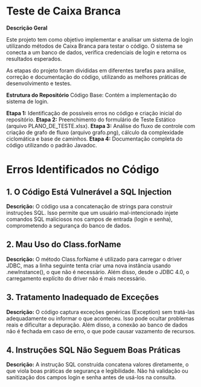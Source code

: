 # Teste de Caixa Branca

**Descrição Geral** 

Este projeto tem como objetivo implementar e analisar um sistema de login utilizando métodos de Caixa Branca para testar o código. O sistema se conecta a um banco de dados, verifica credenciais de login e retorna os resultados esperados.

As etapas do projeto foram divididas em diferentes tarefas para análise, correção e documentação do código, utilizando as melhores práticas de desenvolvimento e testes.

**Estrutura do Repositório**
Código Base: Contém a implementação do sistema de login.

**Etapa 1:** Identificação de possíveis erros no código e criação inicial do repositório.
**Etapa 2:** Preenchimento do formulário de Teste Estático (arquivo PLANO_DE_TESTE.xlsx).
**Etapa 3:** Análise do fluxo de controle com criação de grafo de fluxo (arquivo grafo.png), cálculo da complexidade ciclomática e base de caminhos.
**Etapa 4:** Documentação completa do código utilizando o padrão Javadoc.


# Erros Identificados no Código

## 1. O Código Está Vulnerável a SQL Injection
**Descrição:** O código usa a concatenação de strings para construir instruções SQL.
Isso permite que um usuário mal-intencionado injete comandos SQL maliciosos nos campos de entrada (login e senha), comprometendo a segurança do banco de dados.

## 2. Mau Uso do Class.forName
**Descrição:** O método Class.forName é utilizado para carregar o driver JDBC, mas a linha seguinte tenta criar uma nova instância usando .newInstance(), o que não é necessário.
Além disso, desde o JDBC 4.0, o carregamento explícito do driver não é mais necessário.

## 3. Tratamento Inadequado de Exceções
**Descrição:** O código captura exceções genéricas (Exception) sem tratá-las adequadamente ou informar o que aconteceu. Isso pode ocultar problemas reais e dificultar a depuração.
Além disso, a conexão ao banco de dados não é fechada em caso de erro, o que pode causar vazamento de recursos.

## 4. Instruções SQL Não Seguem Boas Práticas
**Descrição:** A instrução SQL construída concatena valores diretamente, o que viola boas práticas de segurança e legibilidade.
Não há validação ou sanitização dos campos login e senha antes de usá-los na consulta.
